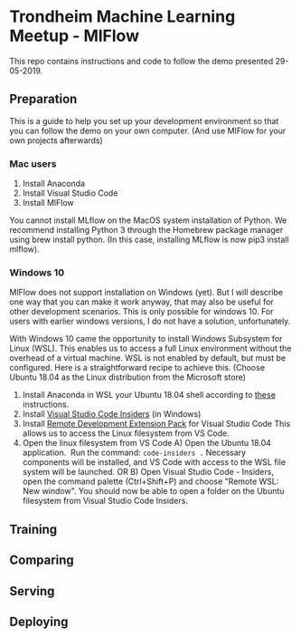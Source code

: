 # Trondheim Machine Learning Meetup - MlFlow
This repo contains instructions and code to follow the demo presented 29-05-2019.

## Preparation
This is a guide to help you set up your development environment so that you can follow the demo on your own computer. (And use MlFlow for your own projects afterwards)
### Mac users
1. Install Anaconda
2. Install Visual Studio Code
3. Install MlFlow

You cannot install MLflow on the MacOS system installation of Python. We recommend installing Python 3 through the Homebrew package manager using brew install python. (In this case, installing MLflow is now pip3 install mlflow).

### Windows 10
MlFlow does not support installation on Windows (yet). But I will describe one way that you can make it work anyway, that may also be useful for other development scenarios. This is only possible for windows 10. For users with earlier windows versions, I do not have a solution, unfortunately.

With Windows 10 came the opportunity to install Windows Subsystem for Linux (WSL). This enables us to access a full Linux environment without the overhead of a virtual machine. WSL is not enabled by default, but must be configured. Here is a straightforward recipe to achieve this. (Choose Ubuntu 18.04 as the Linux distribution from the Microsoft store)
1. Install Anaconda in WSL your Ubuntu 18.04 shell according to [these](https://www.digitalocean.com/community/tutorials/how-to-install-anaconda-on-ubuntu-18-04-quickstart) instructions.
2. Install [Visual Studio Code Insiders](https://code.visualstudio.com/insiders/) (in Windows)
3. Install [Remote Development Extension Pack](https://marketplace.visualstudio.com/items?itemName=ms-vscode-remote.vscode-remote-extensionpack) for Visual Studio Code
This allows us to access the Linux filesystem from VS Code.
4. Open the linux filesystem from VS Code 
A)
Open the Ubuntu 18.04 application. 
Run the command:
```code-insiders .```
Necessary components will be installed, and VS Code with access to the WSL file system will be launched.
OR
B) 
Open Visual Studio Code - Insiders, open the command palette (Ctrl+Shift+P) and choose "Remote WSL: New window".
You should now be able to open a folder on the Ubuntu filesystem from Visual Studio Code Insiders. 

## Training 

## Comparing

## Serving

## Deploying


